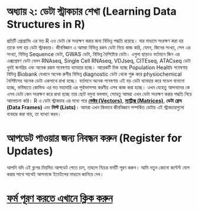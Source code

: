 # অধ্যায় ২: ডেটা স্ট্রাকচার শেখা (Learning Data Structures in R)

প্রতিটি প্রোগ্রামিং এর মত R এও ডেটা কে সংরক্ষণ করার জন্য বিভিন্ন পদ্ধতি রয়েছে। যার মাধ্যমে সংরক্ষণ করা হয় তাকে বলা হয় ডেটা স্ট্রাকচার। জীববিজ্ঞান এ আমরা বিভিন্ন রকম ডেটা নিয়ে কাজ করি, যেমন, জিনের সংখ্যা, সেল এর সংখ্যা, বিভিন্ন Sequence ডেটা, GWAS ডেটা, বিভিন্ন বৈশিষ্ট্যের ডেটা। এগুলা ছাড়াও বর্তমানে জিন এর এক্সপ্রেষণ ডেটা যেমন RNAseq, Single Cell RNAseq, VDJseq, CITEseq, ATACseq ডেটা খুবই জনপ্রিয় এবং অনেক রকম গবেষণায় ব্যাবহার হচ্ছে। আরেকটি দিক হচ্ছে Population Health গবেষণায় বিভিন্ন Biobank যেখানে অনেক রুগীর বিভিন্ন diagnostic ডেটা থেকে শুরু করে physiochemical বৈশিষ্ট্যসহ অনেক ডেটা একসাথে রাখা হচ্ছে। বর্তমানে অনেক গবেষণায় এই বড় ডেটা ব্যাবহার করে মডেল বানানো হচ্ছে, ভবিষ্যতে কোভিড এর মত মহামারি এর পূর্বাভাসসহ করনীয় এসব কাজ করা হচ্ছে। 
এখন যেহেতু আপনাদের কে এসব ডেটা কেন সংরক্ষণ করে রাখা হচ্ছে তার ছোট নমুনা বললাম, সেহেতু আমরা এখন ডেটা সংরক্ষণ করার পদ্ধতি নিয়ে আলোচনা করি। R এ ডেটা স্ট্রাকচার এর মধ্যে পরে [**ভেক্টর (Vectors)**](vector/index.md), [**ম্যাট্রিক্স (Matrices)**](matrix/index.md), **ডেটা ফ্রেম (Data Frames)** এবং **লিস্ট (Lists)**। 
আমরা এখন কিভাবে জীববিজ্ঞান সম্পর্কিত ডেটায় এই স্ট্রাকচারগুলো ব্যবহার করা যায়, তা ব্যাখ্যা করব। 

# আপডেট পাওয়ার জন্য নিবন্ধন করুন (Register for Updates)

আপনি যদি এই ব্লগের নিয়মিত আপডেট পেতে চান, তাহলে নিচের ফর্মটি পূরণ করুন। আমি নতুন কোনো কন্টেন্ট যোগ করার সাথে সাথেই আপনাকে ইমেইলের মাধ্যমে জানিয়ে দেব।

# [**ফর্ম পূরণ করতে এখানে ক্লিক করুন**](https://forms.gle/6qyRGiE7WSpLJ9SA9)

